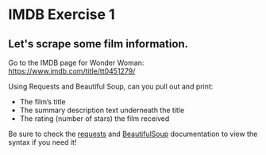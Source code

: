 # IMDB Exercise 1

## Let's scrape some film information.

Go to the IMDB page for Wonder Woman: https://www.imdb.com/title/tt0451279/

Using Requests and Beautiful Soup, can you pull out and print:

- The film’s title
- The summary description text underneath the title
- The rating (number of stars) the film received

Be sure to check the [requests](http://docs.python-requests.org/en/master/) and
[BeautifulSoup](https://www.crummy.com/software/BeautifulSoup/bs4/doc/) documentation to view the syntax if you need
it!

